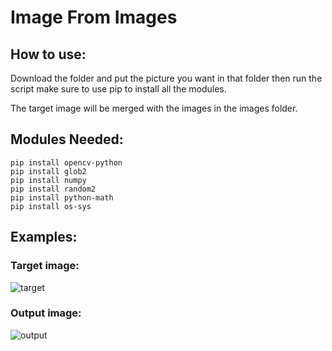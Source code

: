 # Image From Images

## How to use:

Download the folder and put the picture you want in that folder then run the script make sure to use pip to install all the modules.

The target image will be merged with the images in the images folder.

## Modules Needed: 

```
pip install opencv-python
pip install glob2
pip install numpy
pip install random2
pip install python-math
pip install os-sys
```
## Examples:


### Target image:

![target](https://user-images.githubusercontent.com/95291720/157101779-2b9bf1c1-baa0-4b55-b657-8f02b63bf7e3.jpg)

### Output image:

![output](https://user-images.githubusercontent.com/95291720/157101836-5f49ee5d-26f6-48f5-8cc3-309c0f55029c.jpg)
